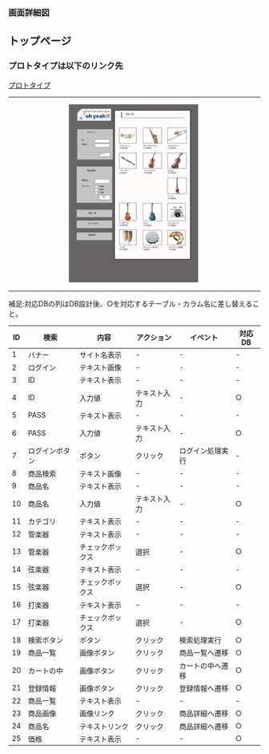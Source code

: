 ### 画面詳細図
## トップページ
### プロトタイプは以下のリンク先
[プロトタイプ](https://www.figma.com/file/MsLe67oltCC0aFx4j95ie7/sample?node-id=1%3A2)
*****
<img src="img/toppage.png" width="500">

*****

補足:対応DBの列はDB設計後、○を対応するテーブル・カラム名に差し替えること。

| ID | 検索 | 内容 | アクション | イベント | 対応DB |
|----|-----|-----|---------|--------|-------|
|1|バナー|サイト名表示|-|-|-|
|2|ログイン|テキスト画像|-|-|-|
|3|ID|テキスト表示|-|-|-|
|4|ID|入力値|テキスト入力|-|○|
|5|PASS|テキスト表示|-|-|-|
|6|PASS|入力値|テキスト入力|-|○|
|7|ログインボタン|ボタン|クリック|ログイン処理実行|-|
|8|商品検索|テキスト画像|-|-|-|
|9|商品名|テキスト表示|-|-|-|
|10|商品名|入力値|テキスト入力|-|○|
|11|カテゴリ|テキスト表示|-|-|-|
|12|管楽器|テキスト表示|-|-|-|
|13|管楽器|チェックボックス|選択|-|○|
|14|弦楽器|テキスト表示|-|-|-|
|15|弦楽器|チェックボックス|選択|-|○|
|16|打楽器|テキスト表示|-|-|-|
|17|打楽器|チェックボックス|選択|-|○|
|18|検索ボタン|ボタン|クリック|検索処理実行|○|
|19|商品一覧|画像ボタン|クリック|商品一覧へ遷移|○|
|20|カートの中|画像ボタン|クリック|カートの中へ遷移|○|
|21|登録情報|画像ボタン|クリック|登録情報へ遷移|○|
|22|商品一覧|テキスト表示|-|-|-|
|23|商品画像|画像リンク|クリック|商品詳細へ遷移|○|
|24|商品名|テキストリンク|クリック|商品詳細へ遷移|○|
|25|価格|テキスト表示|-|-|○|
